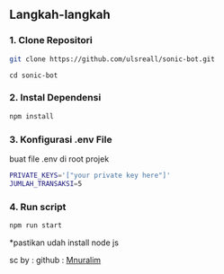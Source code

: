 ## Langkah-langkah

### 1. Clone Repositori

```bash
git clone https://github.com/ulsreall/sonic-bot.git
```

```
cd sonic-bot
```

### 2. Instal Dependensi

```bash
npm install
```

### 3. Konfigurasi .env File

buat file .env di root projek

```bash
PRIVATE_KEYS='["your private key here"]'
JUMLAH_TRANSAKSI=5
```

### 4. Run script

```bash
npm run start
```

\*pastikan udah install node js

sc by :
github : [Mnuralim](https://github.com/Mnuralim)
